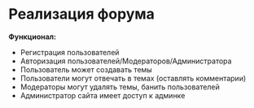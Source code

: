 # Реализация форума

**Функционал:**
- Регистрация пользователей
- Авторизация пользователей/Модераторов/Администратора
- Пользователь может создавать темы
- Пользователи могут отвечать в темах (оставлять комментарии)
- Модераторы могут удалять темы, банить пользователей
- Администратор сайта имеет доступ к админке
